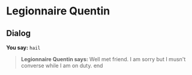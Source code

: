 # Legionnaire Quentin
## Dialog

**You say:** `hail`



>**Legionnaire Quentin says:** Well met friend. I am sorry but I musn't converse while I am on duty.
end
